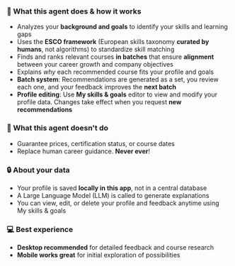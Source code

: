 ### 🤖 What this agent does & how it works
- Analyzes your **background and goals** to identify your skills and learning gaps
- Uses the **ESCO framework** (European skills taxonomy **curated by humans**, not algorithms) to standardize skill matching
- Finds and ranks relevant courses **in batches** that ensure **alignment** between your career growth and company objectives
- Explains *why* each recommended course fits your profile and goals
- **Batch system**: Recommendations are generated as a set, you review each one, and your feedback improves the **next batch**
- **Profile editing**: Use **My skills & goals** editor to view and modify your profile data. Changes take effect when you request **new recommendations**

### 🚫 What this agent doesn't do
- Guarantee prices, certification status, or course dates
- Replace human career guidance. **Never ever**!

### 🔒 About your data
- Your profile is saved **locally in this app**, not in a central database
- A Large Language Model (LLM) is called to generate explanations
- You can view, edit, or delete your profile and feedback anytime using My skills & goals

### 💻 Best experience
- **Desktop recommended** for detailed feedback and course research
- **Mobile works great** for initial exploration of possibilities
